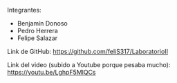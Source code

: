 Integrantes:
- Benjamín Donoso
- Pedro Herrera
- Felipe Salazar

Link de GitHub:
https://github.com/feliS317/LaboratorioII

Link del video (subido a Youtube porque pesaba mucho):
https://youtu.be/LghpF5MlQCs
